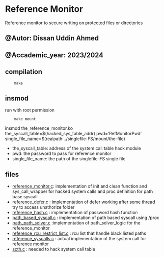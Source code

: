 # Reference Monitor
Reference monitor to secure writing on protected files or directories



## @Autor: Dissan Uddin Ahmed
## @Accademic_year: 2023/2024

## compilation
```
    make
```
## insmod
run with root permission
```
    make mount
```
insmod the_reference_monitor.ko the_syscall_table=\$(hacked_sys_table_addr) pwd='RefMonitorPwd' single_file_name=\$(realpath ../singlefile-FS/mount/the-file)
- the_syscall_table: address of the system call table hack module
- pwd: the password to pass for reference monitor
- single_file_name: the path of the singlefile-FS single file

## files
- [reference_monitor.c](reference_monitor.c): implementation of init and clean function and sys_call_wrapper for hacked system calls and proc definition for path base syscall
- [reference_defer.c](lib/reference_defer.c) : implementation of defer working after some thread try to access unathorize folder
- [reference_hash.c](lib/reference_hash.c) : implementation of password hash function
- [path_based_syscall.c](lib/path_based_syscall.c) : implementation of path based syscall using /proc
- [path_path_solver.c](lib/path_path_solver.c) :implementation of path_solver_logic for the reference_monitor
- [reference_rcu_restrict_list.c](lib/reference_rcu_restrict_list.c) : rcu list that handle black listed paths
- [reference_syscalls.c](lib/reference_syscalls.c) : actual implementation of the system call for reference monitor
- [scth.c](lib/scth.c) : needed to hack system call table

